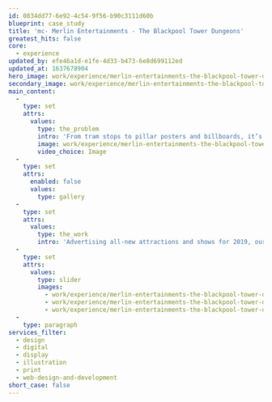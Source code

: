```yaml
---
id: 0834dd77-6e92-4c54-9f56-b90c3111d60b
blueprint: case_study
title: 'mc- Merlin Entertainments - The Blackpool Tower Dungeons'
greatest_hits: false
core:
  - experience
updated_by: efe46a1d-e1fe-4d33-b473-6e8d699112ed
updated_at: 1637678904
hero_image: work/experience/merlin-entertainments-the-blackpool-tower-dungeons/Merlin-2-Experience-Full-Image-1360x768.5.jpg
secondary_image: work/experience/merlin-entertainments-the-blackpool-tower-dungeons/Merlin-2-Experience-Secondary-Image-896x597.jpg
main_content:
  -
    type: set
    attrs:
      values:
        type: the_problem
        intro: 'From tram stops to pillar posters and billboards, it’s immensely rewarding to see our work on display in our local area. Our campaign for the Blackpool Tower Dungeons, which also included screen-based visuals, was designed to appeal to families seeking a fun and scary experience.'
        image: work/experience/merlin-entertainments-the-blackpool-tower-dungeons/Merlin-2-Experience-Large-927x522-2.jpg
        video_choice: Image
  -
    type: set
    attrs:
      enabled: false
      values:
        type: gallery
  -
    type: set
    attrs:
      values:
        type: the_work
        intro: 'Advertising all-new attractions and shows for 2019, our outcomes were some of the first to be produced as part of our newfound relationship with Merlin Entertainments. Here’s hoping that we continue scaring audiences for many years to come...'
  -
    type: set
    attrs:
      values:
        type: slider
        images:
          - work/experience/merlin-entertainments-the-blackpool-tower-dungeons/Merlin-2-Experience-Small-740x416.25-1.jpg
          - work/experience/merlin-entertainments-the-blackpool-tower-dungeons/Merlin-2-Experience-Small-740x416.25-2.jpg
          - work/experience/merlin-entertainments-the-blackpool-tower-dungeons/Merlin-2-Experience-Small-740x416.25-3.jpg
  -
    type: paragraph
services_filter:
  - design
  - digital
  - display
  - illustration
  - print
  - web-design-and-development
short_case: false
---
```

